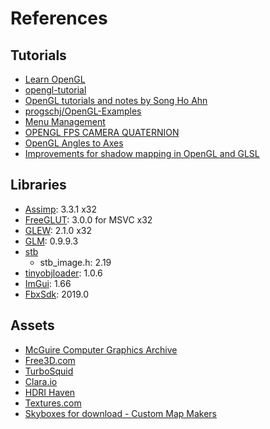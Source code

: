 # References

## Tutorials

* [Learn OpenGL](https://learnopengl.com/)
* [opengl-tutorial](http://www.opengl-tutorial.org/)
* [OpenGL tutorials and notes by Song Ho Ahn](http://www.songho.ca/opengl/index.html)
* [progschj/OpenGL-Examples](https://github.com/progschj/OpenGL-Examples)
* [Menu Management](http://openglut.sourceforge.net/group__menus.html)
* [OPENGL FPS CAMERA QUATERNION](http://in2gpu.com/2016/03/14/opengl-fps-camera-quaternion/)
* [OpenGL Angles to Axes](http://www.songho.ca/opengl/gl_anglestoaxes.html)
* [Improvements for shadow mapping in OpenGL and GLSL](http://www.sunandblackcat.com/tipFullView.php?l=eng&topicid=35)

## Libraries

* [Assimp](https://github.com/assimp/assimp): 3.3.1 x32
* [FreeGLUT](http://freeglut.sourceforge.net/index.php#download): 3.0.0 for MSVC x32
* [GLEW](http://glew.sourceforge.net/): 2.1.0 x32
* [GLM](https://glm.g-truc.net/0.9.9/index.html): 0.9.9.3
* [stb](https://github.com/nothings/stb)
    - stb_image.h: 2.19
* [tinyobjloader](https://github.com/syoyo/tinyobjloader): 1.0.6
* [ImGui](https://github.com/ocornut/imgui): 1.66
* [FbxSdk](https://www.autodesk.com/products/fbx/overview): 2019.0

## Assets

* [McGuire Computer Graphics Archive](https://casual-effects.com/data/)
* [Free3D.com](https://free3d.com/)
* [TurboSquid](https://www.turbosquid.com/)
* [Clara.io](https://clara.io/)
* [HDRI Haven](https://hdrihaven.com/)
* [Textures.com](www.textures.com)
* [Skyboxes for download - Custom Map Makers](http://www.custommapmakers.org/skyboxes.php)
